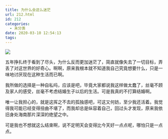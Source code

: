 ```yaml
---
title: 为什么会这么迷茫
url: 212.html
id: 212
categories:
  - 未分类
date: 2020-03-10 12:54:13
tags:
---
```


![](/img/post/ESWIAJfUYAI8ce-.png)

五年挣扎终于看到了尽头，为什么反而更加迷茫了，简直就像失去了一切目标，弄丢了对这世界的好奇心。啊啊，原来我根本就不知道我自己究竟想要什么，只是一味地讨厌现在这种生活而已啊。

我所做的选择是一种自私吗，应该是吧，毕竟大家都说我这样做太蠢了，丝毫不顾及家人的感受，丝毫不考虑结婚生子以后的生活。可是我真的不打算结婚啊。

唯一让我担心的，就是这挥之不去的孤独感吧，可这又何妨，至少我还活着。我觉得我可能已经变得扭曲不堪了，而我却总是纵容着自己，回过头才发现，原来我依旧身处海南那片深深的绝望之中。

可是我也不想就这么结束啊，说不定明天会变得比今天好一点点呢，哪怕只是一点点。
